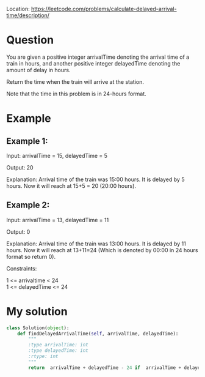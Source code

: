 Location: https://leetcode.com/problems/calculate-delayed-arrival-time/description/
# Question
You are given a positive integer arrivalTime denoting the arrival time of a train in hours, and another positive integer delayedTime denoting the amount of delay in hours.

Return the time when the train will arrive at the station.

Note that the time in this problem is in 24-hours format.
# Example

## Example 1:

Input: arrivalTime = 15, delayedTime = 5 

Output: 20 

Explanation: Arrival time of the train was 15:00 hours. It is delayed by 5 hours. Now it will reach at 15+5 = 20 (20:00 hours).

## Example 2:

Input: arrivalTime = 13, delayedTime = 11

Output: 0

Explanation: Arrival time of the train was 13:00 hours. It is delayed by 11 hours. Now it will reach at 13+11=24 (Which is denoted by 00:00 in 24 hours format so return 0).

Constraints:

1 <= arrivaltime < 24\
1 <= delayedTime <= 24
 

# My solution 
```python
class Solution(object):
    def findDelayedArrivalTime(self, arrivalTime, delayedTime):
        """
        :type arrivalTime: int
        :type delayedTime: int
        :rtype: int
        """
        return  arrivalTime + delayedTime - 24 if  arrivalTime + delayedTime >=24 else arrivalTime + delayedTime

        
```
